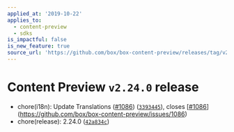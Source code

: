 ```yaml
---
applied_at: '2019-10-22'
applies_to:
  - content-preview
  - sdks
is_impactful: false
is_new_feature: true
source_url: 'https://github.com/box/box-content-preview/releases/tag/v2.24.0'
---
```


# Content Preview `v2.24.0` release


* chore(i18n): Update Translations ([#1086](https://github.com/box/box-content-preview/pull/1086)) ([`3393445`](https://github.com/box/box-content-preview/commit[`3393445`](https://github.com/box/box-content-preview/commit/3393445))), closes [[#1086](https://github.com/box/box-content-preview/pull/1086)](https://github.com/box/box-content-preview/issues/1086)
* chore(release): 2.24.0 ([`42a834c`](https://github.com/box/box-content-preview/commit[`42a834c`](https://github.com/box/box-content-preview/commit/42a834c)))



